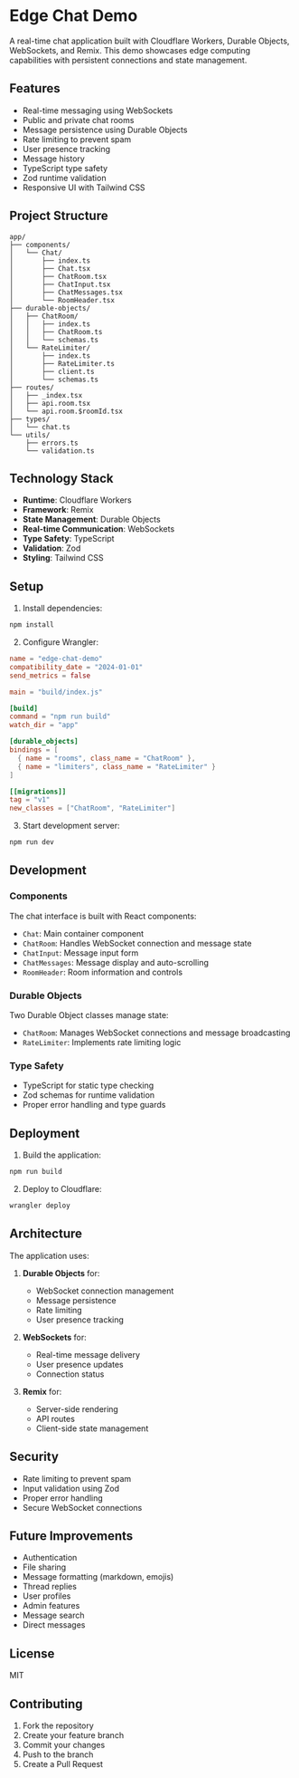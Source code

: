 # Edge Chat Demo

A real-time chat application built with Cloudflare Workers, Durable Objects, WebSockets, and Remix. This demo showcases edge computing capabilities with persistent connections and state management.

## Features

- Real-time messaging using WebSockets
- Public and private chat rooms
- Message persistence using Durable Objects
- Rate limiting to prevent spam
- User presence tracking
- Message history
- TypeScript type safety
- Zod runtime validation
- Responsive UI with Tailwind CSS

## Project Structure

```
app/
├── components/
│   └── Chat/
│       ├── index.ts
│       ├── Chat.tsx
│       ├── ChatRoom.tsx
│       ├── ChatInput.tsx
│       ├── ChatMessages.tsx
│       └── RoomHeader.tsx
├── durable-objects/
│   ├── ChatRoom/
│   │   ├── index.ts
│   │   ├── ChatRoom.ts
│   │   └── schemas.ts
│   └── RateLimiter/
│       ├── index.ts
│       ├── RateLimiter.ts
│       ├── client.ts
│       └── schemas.ts
├── routes/
│   ├── _index.tsx
│   ├── api.room.tsx
│   └── api.room.$roomId.tsx
├── types/
│   └── chat.ts
└── utils/
    ├── errors.ts
    └── validation.ts
```

## Technology Stack

- **Runtime**: Cloudflare Workers
- **Framework**: Remix
- **State Management**: Durable Objects
- **Real-time Communication**: WebSockets
- **Type Safety**: TypeScript
- **Validation**: Zod
- **Styling**: Tailwind CSS

## Setup

1. Install dependencies:
```bash
npm install
```

2. Configure Wrangler:
```toml
name = "edge-chat-demo"
compatibility_date = "2024-01-01"
send_metrics = false

main = "build/index.js"

[build]
command = "npm run build"
watch_dir = "app"

[durable_objects]
bindings = [
  { name = "rooms", class_name = "ChatRoom" },
  { name = "limiters", class_name = "RateLimiter" }
]

[[migrations]]
tag = "v1"
new_classes = ["ChatRoom", "RateLimiter"]
```

3. Start development server:
```bash
npm run dev
```

## Development

### Components

The chat interface is built with React components:

- `Chat`: Main container component
- `ChatRoom`: Handles WebSocket connection and message state
- `ChatInput`: Message input form
- `ChatMessages`: Message display and auto-scrolling
- `RoomHeader`: Room information and controls

### Durable Objects

Two Durable Object classes manage state:

- `ChatRoom`: Manages WebSocket connections and message broadcasting
- `RateLimiter`: Implements rate limiting logic

### Type Safety

- TypeScript for static type checking
- Zod schemas for runtime validation
- Proper error handling and type guards

## Deployment

1. Build the application:
```bash
npm run build
```

2. Deploy to Cloudflare:
```bash
wrangler deploy
```

## Architecture

The application uses:

1. **Durable Objects** for:
    - WebSocket connection management
    - Message persistence
    - Rate limiting
    - User presence tracking

2. **WebSockets** for:
    - Real-time message delivery
    - User presence updates
    - Connection status

3. **Remix** for:
    - Server-side rendering
    - API routes
    - Client-side state management

## Security

- Rate limiting to prevent spam
- Input validation using Zod
- Proper error handling
- Secure WebSocket connections

## Future Improvements

- Authentication
- File sharing
- Message formatting (markdown, emojis)
- Thread replies
- User profiles
- Admin features
- Message search
- Direct messages

## License

MIT

## Contributing

1. Fork the repository
2. Create your feature branch
3. Commit your changes
4. Push to the branch
5. Create a Pull Request